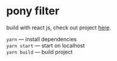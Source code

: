 # pony filter

build with react js, check out project [here](https://vasilisakarelova.github.io/pony-filter/).

`yarn` — install dependencies    
`yarn start` — start on localhost    
`yarn build` — build project  
